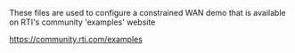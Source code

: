 These files are used to configure a constrained WAN demo that is available on RTI's community 'examples' website

https://community.rti.com/examples